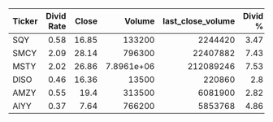 | Ticker   |   Divid Rate |   Close |          Volume |   last_close_volume |   Divid % | 5_Days_pos   | above_SMA_50   |
|:---------|-------------:|--------:|----------------:|--------------------:|----------:|:-------------|:---------------|
| SQY      |         0.58 |   16.85 | 133200          |             2244420 |      3.47 | False        | False          |
| SMCY     |         2.09 |   28.14 | 796300          |            22407882 |      7.43 | True         | True           |
| MSTY     |         2.02 |   26.86 |      7.8961e+06 |           212089246 |      7.53 | True         | False          |
| DISO     |         0.46 |   16.36 |  13500          |              220860 |      2.8  | False        | False          |
| AMZY     |         0.55 |   19.4  | 313500          |             6081900 |      2.82 | False        | False          |
| AIYY     |         0.37 |    7.64 | 766200          |             5853768 |      4.86 | False        | False          |